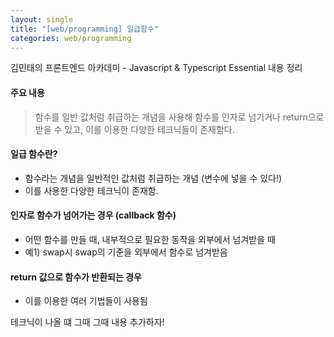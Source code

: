 ```yaml
---
layout: single
title: "[web/programming] 일급함수"
categories: web/programming
---
```


김민태의 프론트엔드 아카데미 - Javascript & Typescript Essential 내용 정리

#### 주요 내용

> 함수를 일반 값처럼 취급하는 개념을 사용해 함수를 인자로 넘기거나 return으로 받을 수 있고, 이를 이용한 다양한 테크닉들이 존재함다.

#### 일급 함수란?

- 함수라는 개념을 일반적인 값처럼 취급하는 개념 (변수에 넣을 수 있다!)
- 이를 사용한 다양한 테크닉이 존재함.

#### 인자로 함수가 넘어가는 경우 (callback 함수)

- 어떤 함수를 만들 때, 내부적으로 필요한 동작을 외부에서 넘겨받을 때
- 예1) swap시 swap의 기준을 외부에서 함수로 넘겨받음

#### return 값으로 함수가 반환되는 경우

- 이를 이용한 여러 기법들이 사용됨

테크닉이 나올 떄 그때 그때 내용 추가하자!
